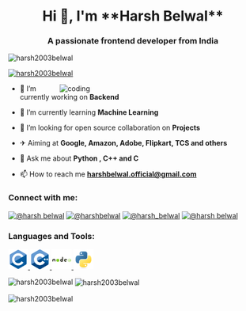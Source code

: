 <h1 align="center">Hi 👋, I'm **Harsh Belwal**</h1>
<h3 align="center">A passionate frontend developer from India</h3>

<p align="left"> <img src="https://komarev.com/ghpvc/?username=harsh2003belwal&label=Profile%20views&color=0e75b6&style=flat" alt="harsh2003belwal" /> </p>

<p align="left"> <a href="https://github.com/ryo-ma/github-profile-trophy"><img src="https://github-profile-trophy.vercel.app/?username=harsh2003belwal" alt="harsh2003belwal" /></a> </p>

<img align="right" alt="coding"  width="400" src="https://camo.githubusercontent.com/40165a147c3dcea0fa1db780bb533fc5f98546ccfb9d5d05ddb2f429277f5348/68747470733a2f2f616e616c7974696373696e6469616d61672e636f6d2f77702d636f6e74656e742f75706c6f6164732f323031382f31322f646576656c6f7065722d6472696262626c652e676966">

- 🔭 I’m currently working on **Backend**

- 🌱 I’m currently learning **Machine Learning**

- 🤝 I’m looking for open source collaboration on **Projects**

- ✈ Aiming at **Google, Amazon, Adobe, Flipkart, TCS and others**

- 💬 Ask me about **Python , C++ and C**

- 📫 How to reach me **harshbelwal.official@gmail.com**

<h3 align="left">Connect with me:</h3>
<p align="left">
<a href="https://linkedin.com/in/@harsh belwal" target="blank"><img align="center" src="https://raw.githubusercontent.com/rahuldkjain/github-profile-readme-generator/master/src/images/icons/Social/linked-in-alt.svg" alt="@harsh belwal" height="30" width="40" /></a>
<a href="https://www.hackerrank.com/@harshbelwal" target="blank"><img align="center" src="https://raw.githubusercontent.com/rahuldkjain/github-profile-readme-generator/master/src/images/icons/Social/hackerrank.svg" alt="@harshbelwal" height="30" width="40" /></a>
<a href="https://www.leetcode.com/@harsh_belwal" target="blank"><img align="center" src="https://raw.githubusercontent.com/rahuldkjain/github-profile-readme-generator/master/src/images/icons/Social/leet-code.svg" alt="@harsh_belwal" height="30" width="40" /></a>
<a href="https://www.hackerearth.com/@harsh belwal" target="blank"><img align="center" src="https://raw.githubusercontent.com/rahuldkjain/github-profile-readme-generator/master/src/images/icons/Social/hackerearth.svg" alt="@harsh belwal" height="30" width="40" /></a>
</p>

<h3 align="left">Languages and Tools:</h3>
<p align="left"> <a href="https://www.cprogramming.com/" target="_blank" rel="noreferrer"> <img src="https://raw.githubusercontent.com/devicons/devicon/master/icons/c/c-original.svg" alt="c" width="40" height="40"/> </a> <a href="https://www.w3schools.com/cpp/" target="_blank" rel="noreferrer"> <img src="https://raw.githubusercontent.com/devicons/devicon/master/icons/cplusplus/cplusplus-original.svg" alt="cplusplus" width="40" height="40"/> </a> <a href="https://nodejs.org" target="_blank" rel="noreferrer"> <img src="https://raw.githubusercontent.com/devicons/devicon/master/icons/nodejs/nodejs-original-wordmark.svg" alt="nodejs" width="40" height="40"/> </a> <a href="https://www.python.org" target="_blank" rel="noreferrer"> <img src="https://raw.githubusercontent.com/devicons/devicon/master/icons/python/python-original.svg" alt="python" width="40" height="40"/> </a> </p>

<p><img align="left" src="https://github-readme-stats.vercel.app/api/top-langs?username=harsh2003belwal&show_icons=true&locale=en&layout=compact" alt="harsh2003belwal" /></p>

<p>&nbsp;<img align="center" src="https://github-readme-stats.vercel.app/api?username=harsh2003belwal&show_icons=true&locale=en" alt="harsh2003belwal" /></p>

<p><img align="center" src="https://github-readme-streak-stats.herokuapp.com/?user=harsh2003belwal&" alt="harsh2003belwal" /></p>
